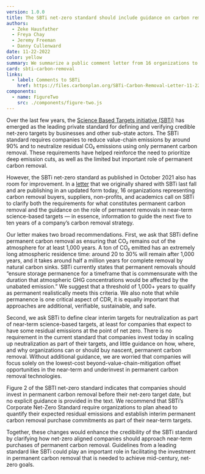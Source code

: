 ```yaml
---
version: 1.0.0
title: The SBTi net-zero standard should include guidance on carbon removal
authors:
  - Zeke Hausfather
  - Freya Chay
  - Jeremy Freeman
  - Danny Cullenward
date: 11-22-2022
color: yellow
summary: We summarize a public comment letter from 16 organizations to the Science Based Targets initiative (SBTi) on recommendations for the treatment of carbon removal in their net-zero standard.
card: sbti-carbon-removal
links:
  - label: Comments to SBTi
    href: https://files.carbonplan.org/SBTi-Carbon-Removal-Letter-11-22-2022
components:
  - name: FigureTwo
    src: ./components/figure-two.js
---
```


Over the last few years, the [Science Based Targets initiative (SBTi)](https://sciencebasedtargets.org/) has emerged as the leading private standard for defining and verifying credible net-zero targets by businesses and other sub-state actors. The SBTi standard requires companies to reduce value-chain emissions by around 90% and to neutralize residual CO₂ emissions using only permanent carbon removal. These requirements have helped reinforce the need to prioritize deep emission cuts, as well as the limited but important role of permanent carbon removal.

However, the SBTi net-zero standard as published in October 2021 also has room for improvement. In a [letter](https://files.carbonplan.org/SBTi-Net-Zero-Standard-Comments.pdf) that we originally shared with SBTi last fall and are publishing in an updated form today, 16 organizations representing carbon removal buyers, suppliers, non-profits, and academics call on SBTi to clarify both the requirements for what constitutes permanent carbon removal and the guidance on the role of permanent removals in near-term science-based targets — in essence, information to guide the next five to ten years of a company’s carbon removal strategy.

Our letter makes two broad recommendations. First, we ask that SBTi define permanent carbon removal as ensuring that CO₂ remains out of the atmosphere for at least 1,000 years. A ton of CO₂ emitted has an extremely long atmospheric residence time: around 20 to 30% will remain after 1,000 years, and it takes around half a million years for complete removal by natural carbon sinks. SBTi currently states that permanent removals should “ensure storage permanence for a timeframe that is commensurate with the duration that atmospheric GHG concentrations would be affected by the unabated emission.” We suggest that a threshold of 1,000+ years to qualify as permanent realistically meets this criteria. We also note that while permanence is one critical aspect of CDR, it is equally important that approaches are additional, verifiable, sustainable, and safe.

Second, we ask SBTi to define clear interim targets for neutralization as part of near-term science-based targets, at least for companies that expect to have some residual emissions at the point of net zero. There is no requirement in the current standard that companies invest today in scaling up neutralization as part of their targets, and little guidance on how, where, and why organizations can or should buy nascent, permanent carbon removal. Without additional guidance, we are worried that companies will focus solely on the lowest-cost beyond-value-chain-mitigation offset opportunities in the near-term and underinvest in permanent carbon removal technologies.

Figure 2 of the SBTI net-zero standard indicates that companies should invest in permanent carbon removal before their net-zero target date, but no explicit guidance is provided in the text. We recommend that SBTi’s Corporate Net-Zero Standard require organizations to plan ahead to quantify their expected residual emissions and establish interim permanent carbon removal purchase commitments as part of their near-term targets.

<Figure>
  <FigureTwo caption='Figure 2 from the SBTi Net-Zero Standard.' />
</Figure>

Together, these changes would enhance the credibility of the SBTi standard by clarifying how net-zero aligned companies should approach near-term purchases of permanent carbon removal. Guidelines from a leading standard like SBTi could play an important role in facilitating the investment in permanent carbon removal that is needed to achieve mid-century, net-zero goals.

